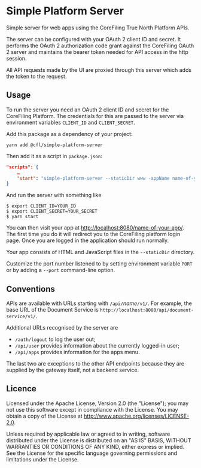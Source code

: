 Simple Platform Server
======================

Simple server for web apps using the CoreFiling True North Platform APIs.

The server can be configured with your OAuth 2 client ID and secret.  It
performs the OAuth 2 authorization code grant against the CoreFiling OAuth 2
server and maintains the bearer token needed for API access in the http
session.

All API requests made by the UI are proxied through this server which adds
the token to the request.

Usage
-----

To run the server you need an OAuth 2 client ID and secret for the CoreFiling
Platform. The credentials for this are passed to the server via environment
variables `CLIENT_ID` and `CLIENT_SECRET`.

Add this package as a dependency of your project:

```shell
yarn add @cfl/simple-platform-server
```

Then add it as a script in `package.json`:

```json
"scripts": {
    …
    "start": "simple-platform-server --staticDir www -appName name-of-your-app"
}
```

And run the server with something like

```
$ export CLIENT_ID=YOUR_ID
$ export CLIENT_SECRET=YOUR_SECRET
$ yarn start
```

You can then visit your app at <http://localhost:8080/name-of-your-app/>. The
first time you do it will redirect you to the CoreFiling platform login page.
Once you are logged in the application should run normally.

Your app consists of HTML and JavaScript files in the `--staticDir` directory.

Customize the port number listened to by setting environment variable `PORT` or
by adding a `--port` command-line option.


Conventions
-----------

APIs are available with URLs starting with `/api/`_name_`/v1/`. For example, the
base URL of the Document Service is
`http://localhost:8080/api/document-service/v1/`.

Additional URLs recognised by the server are

* `/auth/logout` to log the user out;
* `/api/user` provides information about the currently logged-in user;
* `/api/apps` provides information for the apps menu.

The last two are exceptions to the other API endpoints because they are supplied
by the gateway itself, not a backend service.


Licence
-------

Licensed under the Apache License, Version 2.0 (the "License");
you may not use this software except in compliance with the License.
You may obtain a copy of the License at <http://www.apache.org/licenses/LICENSE-2.0>.

Unless required by applicable law or agreed to in writing, software
distributed under the License is distributed on an "AS IS" BASIS,
WITHOUT WARRANTIES OR CONDITIONS OF ANY KIND, either express or implied.
See the License for the specific language governing permissions and
limitations under the License.
